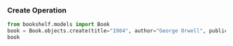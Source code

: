 ### Create Operation
```python
from bookshelf.models import Book
book = Book.objects.create(title="1984", author="George Orwell", publication_year=1949)
book

